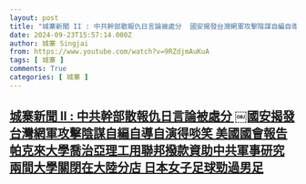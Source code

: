 ```yaml
---
layout: post
title: "城寨新聞 II : 中共幹部散報仇日言論被處分 ￼國安揭發台灣網軍攻擊陰謀自編自導自演得啖笑 美國國會報告帕克來大學喬治亞理工用聯邦撥款資助中共軍事研究 兩間大學關閉在大陸分店 日本女子足球勁過男足"
date: 2024-09-23T15:57:14.000Z
author: 城寨 Singjai
from: https://www.youtube.com/watch?v=9RZdjmAuKuA
tags: [ 城寨 ]
comments: True
categories: [ 城寨 ]
---
```

<!--1727107034000-->
[城寨新聞 II : 中共幹部散報仇日言論被處分 ￼國安揭發台灣網軍攻擊陰謀自編自導自演得啖笑 美國國會報告帕克來大學喬治亞理工用聯邦撥款資助中共軍事研究 兩間大學關閉在大陸分店 日本女子足球勁過男足](https://www.youtube.com/watch?v=9RZdjmAuKuA)
------

<div>

</div>
